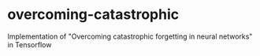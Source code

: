 # overcoming-catastrophic
Implementation of "Overcoming catastrophic forgetting in neural networks" in Tensorflow
